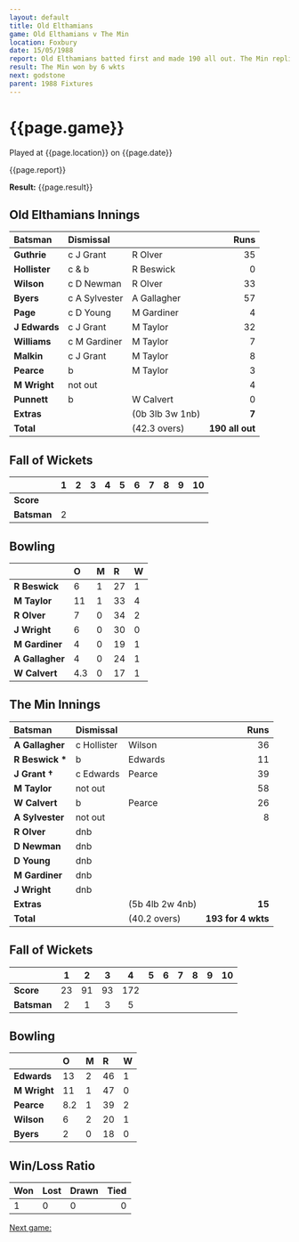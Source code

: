 ```yaml
---
layout: default
title: Old Elthamians
game: Old Elthamians v The Min
location: Foxbury
date: 15/05/1988
report: Old Elthamians batted first and made 190 all out. The Min replied with 193 for 4 wkts
result: The Min won by 6 wkts
next: godstone
parent: 1988 Fixtures
---
```


# {{page.game}}

Played at {{page.location}} on {{page.date}}

{{page.report}}

**Result:** {{page.result}}

## Old Elthamians Innings

| Batsman | Dismissal |  | Runs |
|:---|:---|---|---:|
| **Guthrie** | c J Grant | R Olver | 35 | 
| **Hollister** | c & b | R Beswick | 0 | 
| **Wilson** | c D Newman | R Olver | 33 | 
| **Byers** | c A Sylvester | A Gallagher | 57 | 
| **Page** | c D Young | M Gardiner | 4 | 
| **J Edwards** | c J Grant | M Taylor | 32 |
| **Williams** | c M Gardiner | M Taylor | 7 | 
| **Malkin** | c J Grant | M Taylor | 8 |
| **Pearce** | b | M Taylor | 3 | 
| **M Wright** | not out |  | 4 | 
| **Punnett** | b | W Calvert | 0 |
| **Extras** | | (0b 3lb 3w 1nb) | **7** | 
| **Total** | | (42.3 overs) | ****190 all out**** | 

## Fall of Wickets

| | 1 | 2 | 3 | 4 | 5 | 6 | 7 | 8 | 9 | 10 |
|---|:---:|:---:|:---:|:---:|:---:|:---:|:---:|:---:|:---:|:---:|
| **Score** |  |  |  |  |  |  |  |  |  |  |
| **Batsman** | 2 |  |  |  |  |  |  |  |  |  |

## Bowling

| | O | M | R | W |
|---|:---|:---|:---|:---|
| **R Beswick** | 6 | 1 | 27 | 1 | 
| **M Taylor** | 11 | 1 | 33 | 4 | 
| **R Olver** | 7 | 0 | 34 | 2 | 
| **J Wright** | 6 | 0 | 30 | 0 | 
| **M Gardiner** | 4 | 0 | 19 | 1 |
| **A Gallagher** | 4 | 0 | 24 | 1 |
| **W Calvert** | 4.3 | 0 | 17 | 1 |

## The Min Innings

| Batsman | Dismissal |  | Runs |
|:---|:---|---|---:|
| **A Gallagher** | c Hollister | Wilson | 36 |
| **R Beswick &#42;** | b | Edwards | 11 |  
| **J Grant &#8224;** | c Edwards | Pearce | 39 | 
| **M Taylor** | not out |  | 58 | 
| **W Calvert** | b  | Pearce | 26 | 
| **A Sylvester** | not out |  | 8 | 
| **R Olver** | dnb |  |  | 
| **D Newman** | dnb |  |  | 
| **D Young** | dnb |  |  | 
| **M Gardiner** | dnb |  |  |
| **J Wright** | dnb |  |  | 
| **Extras** | | (5b 4lb 2w 4nb) | **15** | 
| **Total** | | (40.2 overs) | ****193 for 4 wkts**** | 

## Fall of Wickets

| | 1 | 2 | 3 | 4 | 5 | 6 | 7 | 8 | 9 | 10 |
|---|:---:|:---:|:---:|:---:|:---:|:---:|:---:|:---:|:---:|:---:|
| **Score** | 23 | 91 | 93 | 172 |  |  |  |  |  |  | 
| **Batsman** | 2 | 1 | 3 | 5 |  |  |  |  |  |  | 

## Bowling

| | O | M | R | W |
|---|:---|:---|:---|:---|
| **Edwards** | 13 | 2 | 46 | 1 | 
| **M Wright** | 11 | 1 | 47 | 0 | 
| **Pearce** | 8.2 | 1 | 39 | 2 | 
| **Wilson** | 6 | 2 | 20 | 1 | 
| **Byers** | 2 | 0 | 18 | 0 | 

## Win/Loss Ratio

| Won | Lost | Drawn | Tied |
|:---|:---|:---|---:|
| 1 | 0 | 0 | 0 |

[Next game:]({{page.next}})